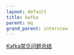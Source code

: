 ```yaml
---
layout: default
title: kafka
parent: mq
grand_parent: interview
---
```


[Kafka常见问题总结](https://javaguide.cn/high-performance/message-queue/kafka-questions-01.html)